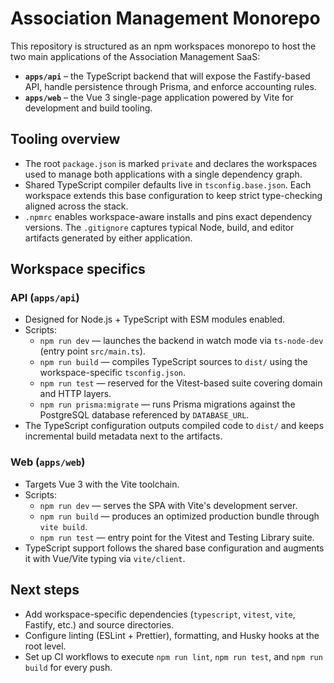 # Association Management Monorepo

This repository is structured as an npm workspaces monorepo to host the two main applications of the Association Management SaaS:

- **`apps/api`** – the TypeScript backend that will expose the Fastify-based API, handle persistence through Prisma, and enforce accounting rules.
- **`apps/web`** – the Vue 3 single-page application powered by Vite for development and build tooling.

## Tooling overview

- The root `package.json` is marked `private` and declares the workspaces used to manage both applications with a single dependency graph.
- Shared TypeScript compiler defaults live in `tsconfig.base.json`. Each workspace extends this base configuration to keep strict type-checking aligned across the stack.
- `.npmrc` enables workspace-aware installs and pins exact dependency versions. The `.gitignore` captures typical Node, build, and editor artifacts generated by either application.

## Workspace specifics

### API (`apps/api`)

- Designed for Node.js + TypeScript with ESM modules enabled.
- Scripts:
  - `npm run dev` — launches the backend in watch mode via `ts-node-dev` (entry point `src/main.ts`).
  - `npm run build` — compiles TypeScript sources to `dist/` using the workspace-specific `tsconfig.json`.
  - `npm run test` — reserved for the Vitest-based suite covering domain and HTTP layers.
  - `npm run prisma:migrate` — runs Prisma migrations against the PostgreSQL database referenced by `DATABASE_URL`.
- The TypeScript configuration outputs compiled code to `dist/` and keeps incremental build metadata next to the artifacts.

### Web (`apps/web`)

- Targets Vue 3 with the Vite toolchain.
- Scripts:
  - `npm run dev` — serves the SPA with Vite's development server.
  - `npm run build` — produces an optimized production bundle through `vite build`.
  - `npm run test` — entry point for the Vitest and Testing Library suite.
- TypeScript support follows the shared base configuration and augments it with Vue/Vite typing via `vite/client`.

## Next steps

- Add workspace-specific dependencies (`typescript`, `vitest`, `vite`, Fastify, etc.) and source directories.
- Configure linting (ESLint + Prettier), formatting, and Husky hooks at the root level.
- Set up CI workflows to execute `npm run lint`, `npm run test`, and `npm run build` for every push.
